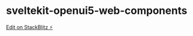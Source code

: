 # sveltekit-openui5-web-components

[Edit on StackBlitz ⚡️](https://stackblitz.com/edit/node-my9kte)